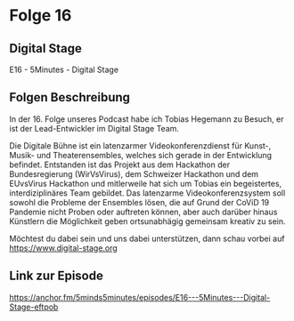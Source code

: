 # Folge 16
## Digital Stage
E16 - 5Minutes - Digital Stage
## Folgen Beschreibung

In der 16. Folge unseres Podcast habe ich Tobias Hegemann zu Besuch, er ist der Lead-Entwickler im Digital Stage Team.
 
Die Digitale Bühne ist ein latenzarmer Videokonferenzdienst für Kunst-, Musik- und Theaterensembles, welches sich gerade in der Entwicklung befindet.
Entstanden ist das Projekt aus dem Hackathon der Bundesregierung (WirVsVirus), dem Schweizer Hackathon und dem EUvsVirus Hackathon und mitlerweile hat sich um Tobias ein begeistertes, interdiziplinäres Team gebildet.
Das latenzarme Videokonferenzsystem soll sowohl die Probleme der Ensembles lösen, die auf Grund der CoViD 19 Pandemie nicht Proben oder auftreten können, aber auch darüber hinaus Künstlern die Möglichkeit geben ortsunabhägig gemeinsam kreativ zu sein.

Möchtest du dabei sein und uns dabei unterstützen, dann schau vorbei auf https://www.digital-stage.org

## Link zur Episode

https://anchor.fm/5minds5minutes/episodes/E16---5Minutes---Digital-Stage-eftpob